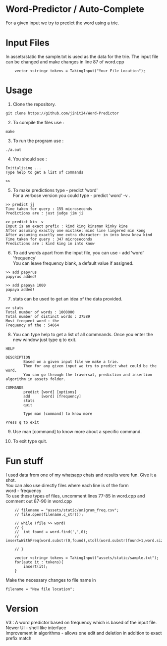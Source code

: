 # Word-Predictor / Auto-Complete
For a given input we try to predict the word using a trie.

# Input Files
In assets/static the sample.txt is used as the data for the trie.
The input file can be changed and make changes in line 87 of word.cpp
```
    vector <string> tokens = TakingInput("Your File Location");
```

# Usage 
1. Clone the repository.
```
git clone https://github.com/jinit24/Word-Predictor
```

2. To compile the files use : 
```
make
```

3. To run the program use   : 
```
./a.out
```
4. You should see :
```
Initialising ...
Type help to get a list of commands

>>

```
5. To make predictions type - predict 'word' <br>
   For a verbose version you could type - predict 'word' -v .
```
>> predict jj
Time taken for query : 155 microseconds
Predictions are : just judge jim ji 

```

```
>> predict kin -v
Input is an exact prefix : kind king kinsman kinky kine 
After assuming exactly one mistake: mind line lingered min kong 
After assuming exactly one extra character: in into know knew kind 
Time taken for query : 347 microseconds
Predictions are : kind king in into know 
```

6. To add words apart from the input file, you can use - add 'word' 'frequency'  
You can leave frequency blank, a default value if assigned.
````
>> add papyrus
papyrus added!
````
````
>> add papaya 1000
papaya added!
````

7. stats can be used to get an idea of the data provided.
````
>> stats
Total number of words : 1000000
Total number of distinct words : 37589
Most frequent word : the
Frequency of the : 54664
````

8. You can type help to get a list of all commnands. Once you enter the new window just type q to exit.
````
HELP

DESCRIPTION
        Based on a given input file we make a trie. 
        Then for any given input we try to predict what could be the word. 
        You can go through the traversal, prediction and insertion algorithm in assets folder.

COMMANDS
        predict [word] [options]
        add     [word] [frequency]
        stats
        quit 

        Type man [command] to know more

Press q to exit
````


9. Use man [command] to know more about a specific command.

10. To exit type quit.


# Fun stuff
I used data from one of my whatsapp chats and results were fun. Give it a shot.  
You can also use directly files where each line is of the form  
word - frequency   
To use these types of files, uncomment lines 77-85 in word.cpp and comment out 87-90 in word.cpp  
````
    // filename = "assets/static/unigram_freq.csv"; 
    // file.open(filename.c_str()); 

    // while (file >> word) 
    // { 
    // 	int found = word.find(',',0);
    //     insertwWithFreq(word.substr(0,found),stoll(word.substr(found+1,word.size())));

    // } 

    vector <string> tokens = TakingInput("assets/static/sample.txt");
    for(auto it : tokens){
        insert(it);
    }

````

Make the necessary changes to file name in 

````
filename = "New file location"; 

````

# Version
V3 : A word predictor based on frequency which is based of the input file.  
Newer UI - shell like interface  
Improvement in algorithms - allows one edit and deletion in addition to exact prefix match
